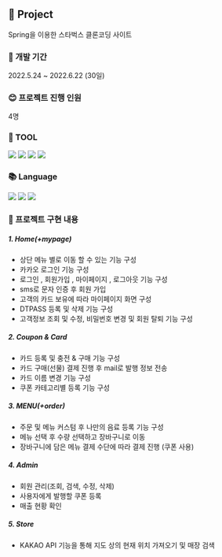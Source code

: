## 	🍚 Project
Spring을 이용한 스타벅스 클론코딩 사이트

### 📅 개발 기간 
2022.5.24 ~ 2022.6.22 (30일)

### 😊 프로젝트 진행 인원
4명

### 🔧 TOOL 
<div>
  <img src="https://img.shields.io/badge/Spring-6DB33F?style=for-the-badge&logo=Spring&logoColor=white">
  <img src="https://img.shields.io/badge/oracle-F80000?style=for-the-badge&logo=oracle&logoColor=white">
  <img src="https://img.shields.io/badge/apache tomcat-F8DC75?style=for-the-badge&logo=apachetomcat&logoColor=white">
  <img src="https://img.shields.io/badge/github-181717?style=for-the-badge&logo=github&logoColor=white">
</div>

### 📚  Language
<div>
  <img src="https://img.shields.io/badge/java-007396?style=for-the-badge&logo=java&logoColor=white">
  <img src="https://img.shields.io/badge/javascript-F7DF1E?style=for-the-badge&logo=javascript&logoColor=black">
  <img src="https://img.shields.io/badge/CSS3-1572B6?style=for-the-badge&logo=CSS3&logoColor=white">
</div>

### 📃 프로젝트 구현 내용
##### 1. Home(+mypage)
- 상단 메뉴 별로 이동 할 수 있는 기능 구성
- 카카오 로그인 기능 구성
- 로그인 , 회원가입 , 마이페이지 , 로그아웃 기능 구성
- sms로 문자 인증 후 회원 가입
- 고객의 카드 보유에 따라 마이페이지 화면 구성
- DTPASS 등록 및 삭제 기능 구성
- 고객정보 조회 및 수정, 비밀번호 변경 및 회원 탈퇴 기능 구성

##### 2. Coupon & Card
- 카드 등록 및 충전 & 구매 기능 구성
- 카드 구매(선물) 결제 진행 후 mail로 발행 정보 전송
- 카드 이름 변경 기능 구성
- 쿠폰 카테고리별 등록 기능 구성

##### 3. MENU(+order)
- 주문 및 메뉴 커스텀 후 나만의 음료 등록 기능 구성
- 메뉴 선택 후 수량 선택하고 장바구니로 이동 
- 장바구니에 담은 메뉴 결제 수단에 따라 결제 진행 (쿠폰 사용)

##### 4. Admin
- 회원 관리(조회, 검색, 수정, 삭제)
- 사용자에게 발행할 쿠폰 등록
- 매출 현황 확인

##### 5. Store
- KAKAO API 기능을 통해 지도 상의 현재 위치 가져오기 및 매장 검색

